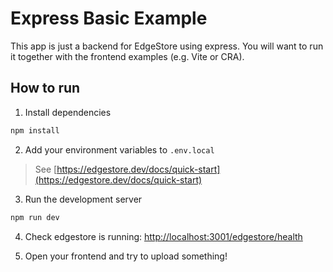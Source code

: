 # Express Basic Example

This app is just a backend for EdgeStore using express.
You will want to run it together with the frontend examples (e.g. Vite or CRA).

## How to run

1. Install dependencies

```bash
npm install
```

2. Add your environment variables to `.env.local`

> See [https://edgestore.dev/docs/quick-start](https://edgestore.dev/docs/quick-start)

3. Run the development server

```bash
npm run dev
```

4. Check edgestore is running: [http://localhost:3001/edgestore/health](http://localhost:3001/edgestore/health)

5. Open your frontend and try to upload something!

